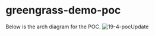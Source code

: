 # greengrass-demo-poc

Below is the arch diagram for the POC.
![19-4-pocUpdate](https://user-images.githubusercontent.com/45909051/165491361-e6f44bb4-257e-4ff4-9f22-a6c8464a03c7.png)
